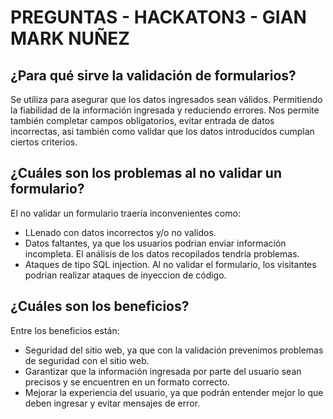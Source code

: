 # PREGUNTAS - HACKATON3 - GIAN MARK NUÑEZ

## ¿Para qué sirve la validación de formularios?

Se utiliza para asegurar que los datos ingresados sean válidos. Permitiendo la fiabilidad de la información ingresada y reduciendo errores.
Nos permite también completar campos obligatorios, evitar entrada de datos incorrectas, asi también como validar que los datos introducidos cumplan ciertos criterios.

## ¿Cuáles son los problemas al no validar un formulario?

El no validar un formulario traería inconvenientes como:
- LLenado con datos incorrectos y/o no validos.
- Datos faltantes, ya que los usuarios podrian enviar información incompleta. El análisis de los datos recopilados tendría problemas.
- Ataques de tipo SQL injection. Al no validar el formulario, los visitantes podrian realizar ataques de inyeccion de código.

## ¿Cuáles son los beneficios?

Entre los beneficios están:
- Seguridad del sitio web, ya que con la validación prevenimos problemas de seguridad con el sitio web.
- Garantizar que la información ingresada por parte del usuario sean precisos y se encuentren en un formato correcto.
- Mejorar la experiencia del usuario, ya que podrán entender mejor lo que deben ingresar y evitar mensajes de error.

